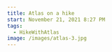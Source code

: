 ```yaml
---
title: Atlas on a hike
start: November 21, 2021 8:27 PM
tags:
  - HikeWithAtlas
image: /images/atlas-3.jpg
---
```

